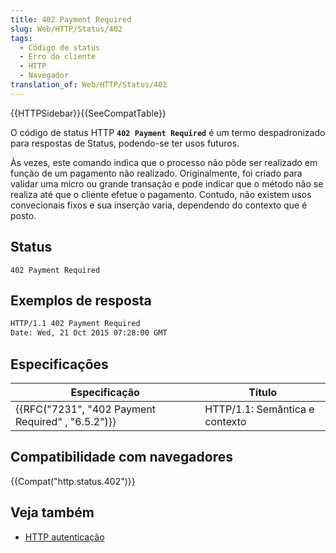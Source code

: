 ```yaml
---
title: 402 Payment Required
slug: Web/HTTP/Status/402
tags:
  - Código de status
  - Erro do cliente
  - HTTP
  - Navegador
translation_of: Web/HTTP/Status/402
---
```

{{HTTPSidebar}}{{SeeCompatTable}}

O código de status HTTP **`402 Payment Required`** é um termo despadronizado para respostas de Status, podendo-se ter usos futuros.

Às vezes, este comando indica que o processo não pôde ser realizado em função de um pagamento não realizado. Originalmente, foi criado para validar uma micro ou grande transação e pode indicar que o método não se realiza até que o cliente efetue o pagamento. Contudo, não existem usos convecionais fixos e sua inserção varia, dependendo do contexto que é posto.

## Status

    402 Payment Required

## Exemplos de resposta

```bash
HTTP/1.1 402 Payment Required
Date: Wed, 21 Oct 2015 07:28:00 GMT
```

## Especificações

| Especificação                                                    | Título                         |
| ---------------------------------------------------------------- | ------------------------------ |
| {{RFC("7231", "402 Payment Required" , "6.5.2")}} | HTTP/1.1: Semântica e contexto |

## Compatibilidade com navegadores

{{Compat("http.status.402")}}

## Veja também

- [HTTP autenticação](/pt-BR/docs/Web/HTTP/Authentication)
